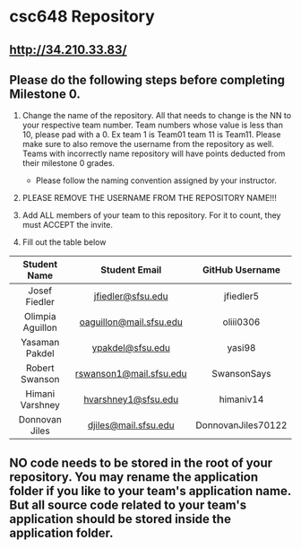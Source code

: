 # csc648 Repository

## http://34.210.33.83/

## Please do the following steps before completing Milestone 0.
1. Change the name of the repository. All that needs to change is the NN to your respective team number. Team numbers whose value is less than 10, please pad with a 0. Ex team 1 is Team01 team 11 is Team11. Please make sure to also remove the username from the repository as well. Teams with incorrectly name repository will have points deducted from their milestone 0 grades.
      - Please follow the naming convention assigned by your instructor.

1. PLEASE REMOVE THE USERNAME FROM THE REPOSITORY NAME!!!

2. Add ALL members of your team to this repository. For it to count, they must ACCEPT the invite.

3. Fill out the table below


| Student Name | Student Email | GitHub Username |
|    :---:     |     :---:     |     :---:       |
| Josef Fiedler      |      jfiedler@sfsu.edu         |     jfiedler5            |
| Olimpia Aguillon      |  oaguillon@mail.sfsu.edu            |    oliii0306             |
| Yasaman Pakdel      |  ypakdel@sfsu.edu             |   yasi98              |
| Robert Swanson      |  rswanson1@mail.sfsu.edu             |  SwansonSays               |
| Himani Varshney      |   hvarshney1@sfsu.edu            |        himaniv14         |
| Donnovan Jiles      |   djiles@mail.sfsu.edu       |    DonnovanJiles70122             |

## NO code needs to be stored in the root of your repository. You may rename the application folder if you like to your team's application name. But all source code related to your team's application should be stored inside the application folder.
